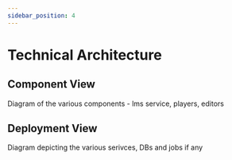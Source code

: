 ```yaml
---
sidebar_position: 4
---
```


# Technical Architecture

## Component View
Diagram of the various components - lms service, players, editors

## Deployment View
Diagram depicting the various serivces, DBs and jobs if any